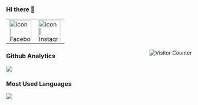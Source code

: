 ### Hi there 👋

<!--
**valerie121111111111111111/valerie121111111111111111** is a ✨ _special_ ✨ repository because its `README.md` (this file) appears on your GitHub profile.

Here are some ideas to get you started:

- 🔭 I am currently working on unity.
- 🌱 I am currently learning unity.
- ⚡ Fun Fact: Horsemanship.
-->
<table>
  <tbody>
    <tr>
      <td><a href="https://www.facebook.com/profile.php?id=100002970337362"><img align="left" src="https://user-images.githubusercontent.com/8935531/161361100-1fe2b952-4a79-48ec-8646-58f1f4f9738c.gif" alt="icon | Facebook" width="60"/></a></td>
      <td><a href="https://www.instagram.com/lixiexu/"><img align="left" src="https://user-images.githubusercontent.com/8935531/161361084-a010cae7-5b98-4d09-a189-03862dc6e86e.gif" alt="icon | Instagram" width="60"/></a></td>
    </tr>
  </tbody>
</table>
<img align="right" alt="Visitor Counter" src="https://komarev.com/ghpvc/?username=poi44354236&style=flat-square&&label=Profile+Views&color=50A1FF">

### Github Analytics
<a href="https://github.com/poi44354236">
  <img src="https://github-readme-stats.vercel.app/api?username=poi44354236&count_private=true&show_icons=true&include_all_commits=true" />
</a>

### Most Used Languages
<a href="https://github.com/poi44354236">
  <img src="https://github-readme-stats.vercel.app/api/top-langs/?username=poi44354236&layout=compact&hide=HTML,CSS,Stylus,CoffeeScript,EJS&langs_count=10" />
</a>
